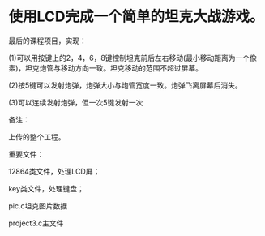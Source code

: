 # 使用LCD完成一个简单的坦克大战游戏。

最后的课程项目，实现：

(1)可以用按键上的2，4，6，8键控制坦克前后左右移动(最小移动距离为一个像素)，坦克炮管与移动方向一致。坦克移动的范围不超过屏幕。

(2)按5键可以发射炮弹，炮弹大小与炮管宽度一致。炮弹飞离屏幕后消失。

(3)可以连续发射炮弹，但一次5键发射一次

备注：

上传的整个工程。

重要文件：

12864类文件，处理LCD屏；

key类文件，处理键盘；

pic.c坦克图片数据

project3.c主文件
